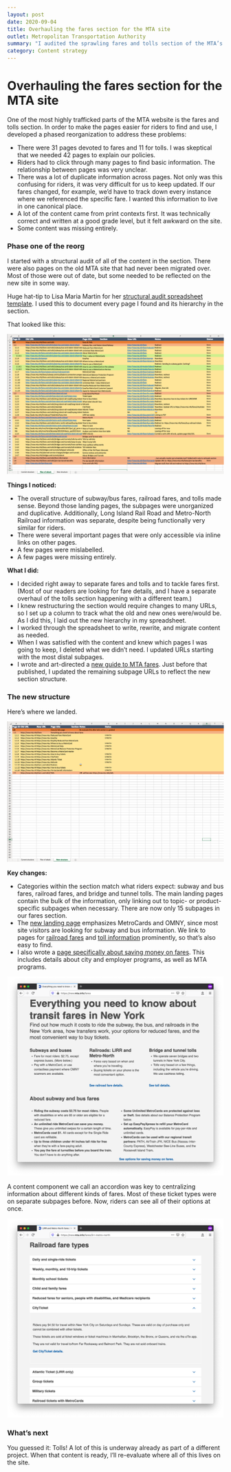 ```yaml
---
layout: post
date: 2020-09-04
title: Overhauling the fares section for the MTA site
outlet: Metropolitan Transportation Authority
summary: "I audited the sprawling fares and tolls section of the MTA’s site, wrote and rewrote copy, restructured the page hierarchy, and rewired everything in the CMS."
category: Content strategy
---
```


# Overhauling the fares section for the MTA site

One of the most highly trafficked parts of the MTA website is the fares and tolls section. In order to make the pages easier for riders to find and use, I developed a phased reorganization to address these problems:

- There were 31 pages devoted to fares and 11 for tolls. I was skeptical that we needed 42 pages to explain our policies.
- Riders had to click through many pages to find basic information. The relationship between pages was very unclear.
- There was a lot of duplicate information across pages. Not only was this confusing for riders, it was very difficult for us to keep updated. If our fares changed, for example, we’d have to track down every instance where we referenced the specific fare. I wanted this information to live in one canonical place.
- A lot of the content came from print contexts first. It was technically correct and written at a good grade level, but it felt awkward on the site.
- Some content was missing entirely.

### Phase one of the reorg

I started with a structural audit of all of the content in the section. There were also pages on the old MTA site that had never been migrated over. Most of those were out of date, but some needed to be reflected on the new site in some way.

Huge hat-tip to Lisa Maria Martin for her [structural audit spreadsheet template](https://alistapart.com/article/everyday-information-architecture-excerpt/). I used this to document every page I found and its hierarchy in the section.

That looked like this:

<img src="/assets/img/20200904-mta-fares-audit-spreadsheet-2.png" alt="A screenshot of a spreadsheet with many rows in different colors."/>

**Things I noticed:**
- The overall structure of subway/bus fares, railroad fares, and tolls made sense. Beyond those landing pages, the subpages were unorganized and duplicative. Additionally, Long Island Rail Road and Metro-North Railroad information was separate, despite being functionally very similar for riders.
- There were several important pages that were only accessible via inline links on other pages.
- A few pages were mislabelled.
- A few pages were missing entirely.

**What I did:**
- I decided right away to separate fares and tolls and to tackle fares first. (Most of our readers are looking for fare details, and I have a separate overhaul of the tolls section happening with a different team.)
- I knew restructuring the section would require changes to many URLs, so I set up a column to track what the old and new ones were/would be. As I did this, I laid out the new hierarchy in my spreadsheet.
- I worked through the spreadsheet to write, rewrite, and migrate content as needed.
- When I was satisfied with the content and knew which pages I was going to keep, I deleted what we didn’t need. I updated URLs starting with the most distal subpages.
- I wrote and art-directed a [new guide to MTA fares](https://new.mta.info/fares). Just before that published, I updated the remaining subpage URLs to reflect the new section structure.

### The new structure

Here’s where we landed.

<img src="/assets/img/20200904-mta-fares-audit-spreadsheet-3.png" alt="A screenshot of the same spreadsheet as before, but it’s much shorter and has fewer colors. It’s much more orderly to look at."/>

**Key changes:**

- Categories within the section match what riders expect: subway and bus fares, railroad fares, and bridge and tunnel tolls. The main landing pages contain the bulk of the information, only linking out to topic- or product-specific subpages when necessary. There are now only 15 subpages in our fares section.
- The [new landing page](https://new.mta.info/fares) emphasizes MetroCards and OMNY, since most site visitors are looking for subway and bus information. We link to pages for [railroad fares](https://new.mta.info/fares/lirr-metro-north) and [toll information](https://new.mta.info/bridges-and-tunnels) prominently, so that’s also easy to find.
- I also wrote a [page specifically about saving money on fares](https://new.mta.info/fares/how-to-save-money). This includes details about city and employer programs, as well as MTA programs.

<img src="/assets/img/20200904-mta-fares-audit-guide-page-1.png" alt="A screenshot of a webpage called “Everything you need to know about transit fares in New York.” There are sections at the top with bold subheads and bulleted lists. These show general fare and toll information, organized by mode of transit: subways and buses, railroads, and bridges and tunnels."/>

A content component we call an accordion was key to centralizing information about different kinds of fares. Most of these ticket types were on separate subpages before. Now, riders can see all of their options at once.

<img src="/assets/img/20200904-mta-fares-audit-guide-accordion.png" alt="A screenshot of a webpage with a subhead reading “Railroad ticket types.” Underneath the subhead is a series of labels that expand and collapse when selected. One of the sections is expanded to show additional information about a ticket type. The rest are collapsed and only show the ticket type labels."/>

### What’s next

You guessed it: Tolls! A lot of this is underway already as part of a different project. When that content is ready, I’ll re-evaluate where all of this lives on the site.
